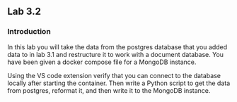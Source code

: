 ## Lab 3.2

### Introduction
In this lab you will take the data from the postgres database that you added data to in lab 3.1 and restructure it to work with a document database.  You have been given a docker compose file for a MongoDB instance. 

Using the VS code extension verify that you can connect to the database locally after starting the container. Then write a Python script to get the data from postgres, reformat it, and then write it to the MongoDB instance. 
